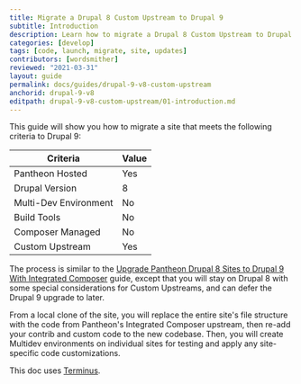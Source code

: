 ```yaml
---
title: Migrate a Drupal 8 Custom Upstream to Drupal 9
subtitle: Introduction
description: Learn how to migrate a Drupal 8 Custom Upstream to Drupal 9
categories: [develop]
tags: [code, launch, migrate, site, updates]
contributors: [wordsmither]
reviewed: "2021-03-31"
layout: guide
permalink: docs/guides/drupal-9-v8-custom-upstream
anchorid: drupal-9-v8
editpath: drupal-9-v8-custom-upstream/01-introduction.md
---
```

This guide will show you how to migrate a site that meets the following criteria to Drupal 9:

|Criteria|Value
|---|---
|Pantheon Hosted| Yes
|Drupal Version| 8
|Multi-Dev Environment | No
|Build Tools| No
|Composer Managed| No
|Custom Upstream| Yes

The process is similar to the [Upgrade Pantheon Drupal 8 Sites to Drupal 9 With Integrated Composer](/guides/drupal-9-v8-composer) guide, except that you will stay on Drupal 8 with some special considerations for Custom Upstreams, and can defer the Drupal 9 upgrade to later.

From a local clone of the site, you will replace the entire site's file structure with the code from Pantheon's Integrated Composer upstream, then re-add your contrib and custom code to the new codebase. Then, you will create Multidev environments on individual sites for testing and apply any site-specific code customizations.

This doc uses [Terminus](/terminus).

